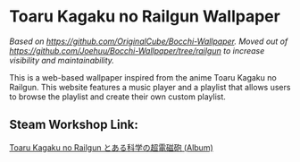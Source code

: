 #  Toaru Kagaku no Railgun Wallpaper

*Based on https://github.com/OriginalCube/Bocchi-Wallpaper. Moved out of https://github.com/Joehuu/Bocchi-Wallpaper/tree/railgun to increase visibility and maintainability.*

This is a web-based wallpaper inspired from the anime Toaru Kagaku no Railgun. This website features a music player and a playlist that allows users to browse the playlist and create their own custom playlist.

##  Steam Workshop Link:
[Toaru Kagaku no Railgun とある科学の超電磁砲 (Album)](https://steamcommunity.com/sharedfiles/filedetails/?id=3439284812)
